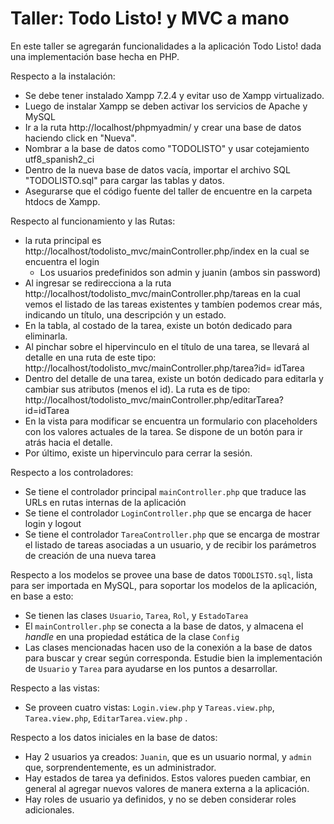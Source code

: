 # Taller: Todo Listo! y MVC a mano

En este taller se agregarán funcionalidades a la aplicación Todo Listo! dada una implementación base hecha en PHP. 

Respecto a la instalación:
  * Se debe tener instalado Xampp 7.2.4 y evitar uso de Xampp virtualizado.
  * Luego de instalar Xampp se deben activar los servicios de Apache y MySQL
  * Ir a la ruta http://localhost/phpmyadmin/ y crear una base de datos haciendo click en "Nueva".
  * Nombrar a la base de datos como "TODOLISTO" y usar cotejamiento utf8_spanish2_ci
  * Dentro de la nueva base de datos vacía, importar el archivo SQL "TODOLISTO.sql" para cargar las tablas y datos.
  * Asegurarse que el código fuente del taller de encuentre en la carpeta htdocs de Xampp.

Respecto al funcionamiento y las Rutas: 

  * la ruta principal es http://localhost/todolisto_mvc/mainController.php/index en la cual se encuentra el login
    * Los usuarios predefinidos son admin y juanin (ambos sin password)
  * Al ingresar se redirecciona a la ruta http://localhost/todolisto_mvc/mainController.php/tareas en la cual vemos el listado de las tareas existentes y tambíen podemos crear más, indicando un título, una descripción y un estado.
  * En la tabla, al costado de la tarea, existe un botón dedicado para eliminarla.
  * Al pinchar sobre el hipervinculo en el título de una tarea, se llevará al detalle en una ruta de este tipo: http://localhost/todolisto_mvc/mainController.php/tarea?id= idTarea
  * Dentro del detalle de una tarea, existe un botón dedicado para editarla y cambiar sus atributos (menos el id). La ruta es de tipo: http://localhost/todolisto_mvc/mainController.php/editarTarea?id=idTarea
  * En la vista para modificar se encuentra un formulario con placeholders con los valores actuales de la tarea. Se dispone de un botón para ir atrás hacia el detalle.
  * Por último, existe un hipervinculo para cerrar la sesión.

Respecto a los controladores:

  * Se tiene el controlador principal `mainController.php` que traduce las URLs en rutas internas de la aplicación
  * Se tiene el controlador `LoginController.php` que se encarga de hacer login y logout
  * Se tiene el controlador `TareaController.php` que se encarga de mostrar el listado de tareas asociadas a un usuario, y de recibir los parámetros de creación de una nueva tarea

Respecto a los modelos se provee una base de datos `TODOLISTO.sql`, lista para ser importada en MySQL,  para soportar los modelos de la aplicación, en base a esto:

  * Se tienen las clases `Usuario`, `Tarea`, `Rol`, y `EstadoTarea`  
  * El `mainController.php` se conecta a la base de datos, y almacena el _handle_ en una propiedad estática de la clase `Config`
  * Las clases mencionadas hacen uso de la conexión a la base de datos para buscar y crear según corresponda. Estudie bien la implementación de `Usuario` y `Tarea` para ayudarse en los puntos a desarrollar.

Respecto a las vistas:

  * Se proveen cuatro vistas: `Login.view.php` y `Tareas.view.php`, `Tarea.view.php`, `EditarTarea.view.php` .


Respecto a los datos iniciales en la base de datos:

  * Hay 2 usuarios ya creados: `Juanin`, que es un usuario normal, y `admin` que, sorprendentemente, es un administrador.
  * Hay estados  de tarea ya definidos. Estos valores pueden cambiar, en general al agregar nuevos valores de manera externa a la aplicación.
  * Hay roles de usuario ya definidos, y no se deben considerar roles adicionales.
